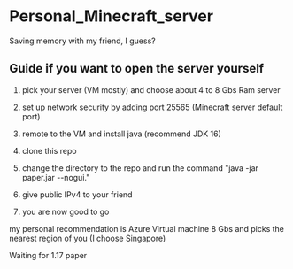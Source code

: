 # Personal_Minecraft_server
Saving memory with my friend, I guess?

## Guide if you want to open the server yourself

1. pick your server (VM mostly) and choose about 4 to 8 Gbs Ram server

3. set up network security by adding port 25565 (Minecraft server default port)

2. remote to the VM and install java (recommend JDK 16)

3. clone this repo

4. change the directory to the repo and run the command "java -jar paper.jar --nogui."

5. give public IPv4 to your friend

6. you are now good to go

my personal recommendation is Azure Virtual machine 8 Gbs and picks the nearest region of you (I choose Singapore)

Waiting for 1.17 paper

